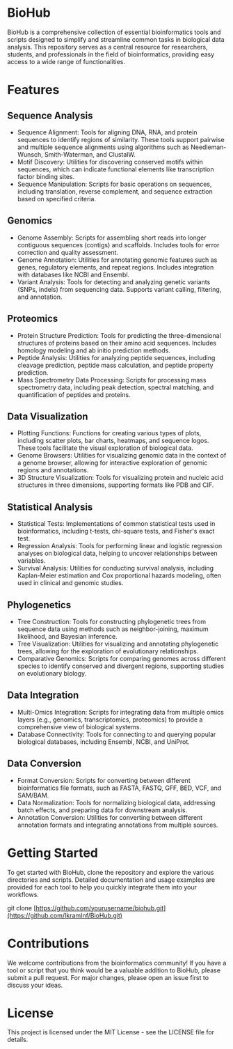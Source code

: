 # BioHub
BioHub is a comprehensive collection of essential bioinformatics tools and scripts designed to simplify and streamline common tasks in biological data analysis. This repository serves as a central resource for researchers, students, and professionals in the field of bioinformatics, providing easy access to a wide range of functionalities.

# Features

## Sequence Analysis
* Sequence Alignment: Tools for aligning DNA, RNA, and protein sequences to identify regions of similarity. These tools support pairwise and multiple sequence alignments using algorithms such as Needleman-Wunsch, Smith-Waterman, and ClustalW.
* Motif Discovery: Utilities for discovering conserved motifs within sequences, which can indicate functional elements like transcription factor binding sites.
* Sequence Manipulation: Scripts for basic operations on sequences, including translation, reverse complement, and sequence extraction based on specified criteria.

## Genomics
* Genome Assembly: Scripts for assembling short reads into longer contiguous sequences (contigs) and scaffolds. Includes tools for error correction and quality assessment.
* Genome Annotation: Utilities for annotating genomic features such as genes, regulatory elements, and repeat regions. Includes integration with databases like NCBI and Ensembl.
* Variant Analysis: Tools for detecting and analyzing genetic variants (SNPs, indels) from sequencing data. Supports variant calling, filtering, and annotation.

## Proteomics
* Protein Structure Prediction: Tools for predicting the three-dimensional structures of proteins based on their amino acid sequences. Includes homology modeling and ab initio prediction methods.
* Peptide Analysis: Utilities for analyzing peptide sequences, including cleavage prediction, peptide mass calculation, and peptide property prediction.
* Mass Spectrometry Data Processing: Scripts for processing mass spectrometry data, including peak detection, spectral matching, and quantification of peptides and proteins.

## Data Visualization
* Plotting Functions: Functions for creating various types of plots, including scatter plots, bar charts, heatmaps, and sequence logos. These tools facilitate the visual exploration of biological data.
* Genome Browsers: Utilities for visualizing genomic data in the context of a genome browser, allowing for interactive exploration of genomic regions and annotations.
* 3D Structure Visualization: Tools for visualizing protein and nucleic acid structures in three dimensions, supporting formats like PDB and CIF.

## Statistical Analysis
* Statistical Tests: Implementations of common statistical tests used in bioinformatics, including t-tests, chi-square tests, and Fisher's exact test.
* Regression Analysis: Tools for performing linear and logistic regression analyses on biological data, helping to uncover relationships between variables.
* Survival Analysis: Utilities for conducting survival analysis, including Kaplan-Meier estimation and Cox proportional hazards modeling, often used in clinical and genomic studies.

## Phylogenetics
* Tree Construction: Tools for constructing phylogenetic trees from sequence data using methods such as neighbor-joining, maximum likelihood, and Bayesian inference.
* Tree Visualization: Utilities for visualizing and annotating phylogenetic trees, allowing for the exploration of evolutionary relationships.
* Comparative Genomics: Scripts for comparing genomes across different species to identify conserved and divergent regions, supporting studies on evolutionary biology.

## Data Integration
* Multi-Omics Integration: Scripts for integrating data from multiple omics layers (e.g., genomics, transcriptomics, proteomics) to provide a comprehensive view of biological systems.
* Database Connectivity: Tools for connecting to and querying popular biological databases, including Ensembl, NCBI, and UniProt.

## Data Conversion
* Format Conversion: Scripts for converting between different bioinformatics file formats, such as FASTA, FASTQ, GFF, BED, VCF, and SAM/BAM.
* Data Normalization: Tools for normalizing biological data, addressing batch effects, and preparing data for downstream analysis.
* Annotation Conversion: Utilities for converting between different annotation formats and integrating annotations from multiple sources.

# Getting Started
To get started with BioHub, clone the repository and explore the various directories and scripts. Detailed documentation and usage examples are provided for each tool to help you quickly integrate them into your workflows.

git clone [https://github.com/yourusername/biohub.git](https://github.com/IkramInf/BioHub.git)

# Contributions
We welcome contributions from the bioinformatics community! If you have a tool or script that you think would be a valuable addition to BioHub, please submit a pull request. For major changes, please open an issue first to discuss your ideas.

# License
This project is licensed under the MIT License - see the LICENSE file for details.


